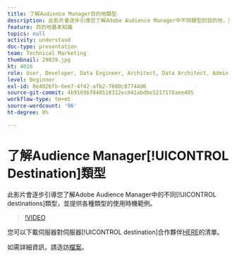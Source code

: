 ```yaml
---
title: 了解Audience Manager目的地類型
description: 此影片會逐步引導您了解Adobe Audience Manager中不同類型的目的地，並舉例說明每種目的地的使用時機。
feature: 目的地基本知識
topics: null
activity: understand
doc-type: presentation
team: Technical Marketing
thumbnail: 29839.jpg
kt: 4016
role: User, Developer, Data Engineer, Architect, Data Architect, Admin, Leader
level: Beginner
exl-id: 8e4026fb-6ee7-4f42-afb2-7600c87744d6
source-git-commit: 4b91696f840518312ec041abdbe5217178aee405
workflow-type: tm+mt
source-wordcount: '96'
ht-degree: 0%

---
```


# 了解Audience Manager[!UICONTROL Destination]類型

此影片會逐步引導您了解Adobe Audience Manager中的不同[!UICONTROL destinations]類型，並提供各種類型的使用時機範例。

>[!VIDEO](https://video.tv.adobe.com/v/29839/?quality=12)

您可以下載伺服器對伺服器[!UICONTROL destination]合作夥伴[HERE](https://docs.adobe.com/help/en/audience-manager/user-guide/overview/gdpr/assets/AAM-Partners-October2019.xlsx)的清單。

如需詳細資訊，請造訪[檔案](https://docs.adobe.com/content/help/en/audience-manager/user-guide/features/destinations/destinations.html)。
